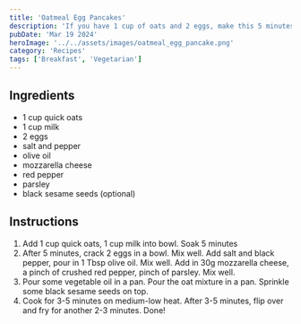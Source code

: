 ```yaml
---
title: 'Oatmeal Egg Pancakes'
description: 'If you have 1 cup of oats and 2 eggs, make this 5 minutes recipe for breakfast.'
pubDate: 'Mar 19 2024'
heroImage: '../../assets/images/oatmeal_egg_pancake.png'
category: 'Recipes'
tags: ['Breakfast', 'Vegetarian']
---
```


## Ingredients

- 1 cup quick oats
- 1 cup milk
- 2 eggs
- salt and pepper
- olive oil
- mozzarella cheese
- red pepper
- parsley
- black sesame seeds (optional)

## Instructions

1. Add 1 cup quick oats, 1 cup milk into bowl. Soak 5 minutes
2. After 5 minutes, crack 2 eggs in a bowl. Mix well. Add salt and black pepper, pour in 1 Tbsp olive oil. Mix well. Add in 30g mozzarella cheese, a pinch of crushed red pepper, pinch of parsley. Mix well.
3. Pour some vegetable oil in a pan. Pour the oat mixture in a pan.
   Sprinkle some black sesame seeds on top.
4. Cook for 3-5 minutes on medium-low heat. After 3-5 minutes, flip over and fry for another 2-3 minutes. Done!
